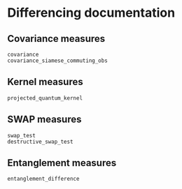 # Differencing documentation

## Covariance measures
```@docs
covariance
covariance_siamese_commuting_obs
```

## Kernel measures
```@docs
projected_quantum_kernel
```

## SWAP measures
```@docs
swap_test
destructive_swap_test
```

## Entanglement measures
```@docs
entanglement_difference
```